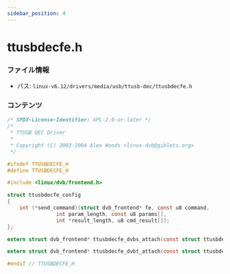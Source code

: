 ```yaml
---
sidebar_position: 4
---
```

# ttusbdecfe.h

### ファイル情報

- パス: `linux-v6.12/drivers/media/usb/ttusb-dec/ttusbdecfe.h`

### コンテンツ

```h
/* SPDX-License-Identifier: GPL-2.0-or-later */
/*
 * TTUSB DEC Driver
 *
 * Copyright (C) 2003-2004 Alex Woods <linux-dvb@giblets.org>
 */

#ifndef TTUSBDECFE_H
#define TTUSBDECFE_H

#include <linux/dvb/frontend.h>

struct ttusbdecfe_config
{
	int (*send_command)(struct dvb_frontend* fe, const u8 command,
			    int param_length, const u8 params[],
			    int *result_length, u8 cmd_result[]);
};

extern struct dvb_frontend* ttusbdecfe_dvbs_attach(const struct ttusbdecfe_config* config);

extern struct dvb_frontend* ttusbdecfe_dvbt_attach(const struct ttusbdecfe_config* config);

#endif // TTUSBDECFE_H

```
